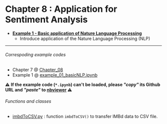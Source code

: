 # Chapter 8 : Application for Sentiment Analysis

- [**Example 1 - Basic application of Nature Language Processing**](https://nbviewer.jupyter.org/github/juifa-tsai/workbook_MachineLearning/blob/master/Machine_Learning_in_Python_SR/Chapter_08/example_01_basicNLP.ipynb?flush_cache=true)
   - Introduce application of the Nature Language Processing (NLP)

---
###### Correspoding example codes
* Chapter 7 @ [Chapter_08](.)
* Example 1 @ [example_01_basicNLP.ipynb](example_01_basicNLP.ipynb)  

:warning: **If the example code (`*.ipynb`) can't be loaded, please *"copy"* its Github URL and *"paste"* to [nbviewer](https://nbviewer.jupyter.org) :warning:**

###### Functions and classes  
* [imbdToCSV.py](imbdToCSV.py) : function `imbdToCSV()` to transfer IMBd data to CSV file.
